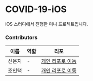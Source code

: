 # COVID-19-iOS
iOS 스터디에서 진행한 미니 프로젝트입니다.

### Contributors
이름|역할|리포
---|---|---
신은지|-|[개인 리포로 이동](https://github.com/devejs)
조인택|-|[개인 리포로 이동](https://github.com/IMCHO)

